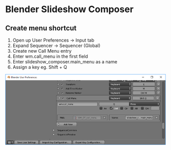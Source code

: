 Blender Slideshow Composer
==========================

Create menu shortcut
--------------------

1. Open up User Preferences -> Input tab
2. Expand Sequencer -> Sequencer (Global)
3. Create new Call Menu entry
5. Enter wm.call_menu in the first field
6. Enter slideshow_composer.main_menu as a name
7. Assign a key eg. Shift + Q

![Menu Key Shortcut](docs/blender_menu_shortcut.png)